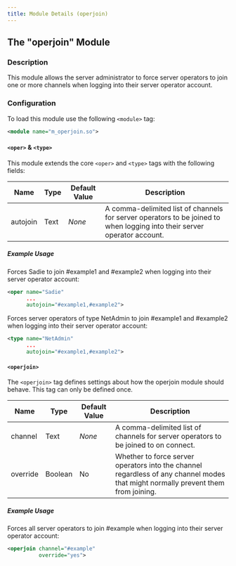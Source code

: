 ```yaml
---
title: Module Details (operjoin)
---
```


## The "operjoin" Module

### Description

This module allows the server administrator to force server operators to join one or more channels when logging into their server operator account.

### Configuration

To load this module use the following `<module>` tag:

```xml
<module name="m_operjoin.so">
```

#### `<oper>` &amp; `<type>`

This module extends the core `<oper>` and `<type>` tags with the following fields:

Name     | Type | Default Value | Description
-------- | ---- | ------------- | -----------
autojoin | Text | *None*        | A comma-delimited list of channels for server operators to be joined to when logging into their server operator account.

##### Example Usage

Forces Sadie to join #example1 and #example2 when logging into their server operator account:

```xml
<oper name="Sadie"
      ...
      autojoin="#example1,#example2">
```

Forces server operators of type NetAdmin to join #example1 and #example2 when logging into their server operator account:

```xml
<type name="NetAdmin"
      ...
      autojoin="#example1,#example2">
```

#### `<operjoin>`

The `<operjoin>` tag defines settings about how the operjoin module should behave. This tag can only be defined once.

Name     | Type    | Default Value | Description
-------- | ------- | ------------- | -----------
channel  | Text    | *None*        | A comma-delimited list of channels for server operators to be joined to on connect.
override | Boolean | No            | Whether to force  server operators into the channel regardless of any channel modes that might normally prevent them from joining.

##### Example Usage

Forces all server operators to join #example when logging into their server operator account:

```xml
<operjoin channel="#example"
          override="yes">
```
